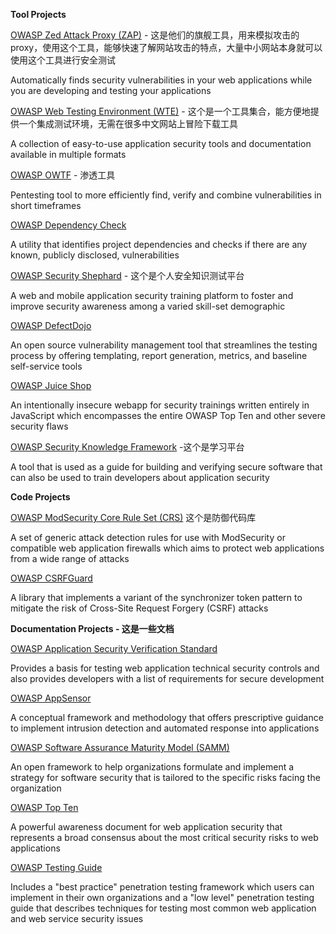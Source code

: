 

**Tool Projects**

[OWASP Zed Attack Proxy (ZAP)](https://link.zhihu.com/?target=https%3A//www.owasp.org/index.php/OWASP_Zed_Attack_Proxy_Project) - 这是他们的旗舰工具，用来模拟攻击的proxy，使用这个工具，能够快速了解网站攻击的特点，大量中小网站本身就可以使用这个工具进行安全测试

Automatically finds security vulnerabilities in your web applications while you are developing and testing your applications

[OWASP Web Testing Environment (WTE)](https://link.zhihu.com/?target=https%3A//www.owasp.org/index.php/OWASP_Web_Testing_Environment_Project) - 这个是一个工具集合，能方便地提供一个集成测试环境，无需在很多中文网站上冒险下载工具

A collection of easy-to-use application security tools and documentation available in multiple formats

[OWASP OWTF](https://link.zhihu.com/?target=https%3A//www.owasp.org/index.php/OWASP_OWTF) - 渗透工具

Pentesting tool to more efficiently find, verify and combine vulnerabilities in short timeframes

[OWASP Dependency Check](https://link.zhihu.com/?target=https%3A//www.owasp.org/index.php/OWASP_Dependency_Check)

A utility that identifies project dependencies and checks if there are any known, publicly disclosed, vulnerabilities

[OWASP Security Shephard](https://link.zhihu.com/?target=https%3A//www.owasp.org/index.php/OWASP_Security_Shepherd) - 这个是个人安全知识测试平台

A web and mobile application security training platform to foster and improve security awareness among a varied skill-set demographic

[OWASP DefectDojo](https://link.zhihu.com/?target=https%3A//www.owasp.org/index.php/OWASP_DefectDojo_Project) 

An open source vulnerability management tool that streamlines the testing process by offering templating, report generation, metrics, and baseline self-service tools

[OWASP Juice Shop](https://link.zhihu.com/?target=https%3A//www.owasp.org/index.php/OWASP_Juice_Shop_Project) 

An intentionally insecure webapp for security trainings written entirely in JavaScript which encompasses the entire OWASP Top Ten and other severe security flaws

[OWASP Security Knowledge Framework](https://link.zhihu.com/?target=https%3A//www.owasp.org/index.php/OWASP_Security_Knowledge_Framework) -这个是学习平台

A tool that is used as a guide for building and verifying secure software that can also be used to train developers about application security

**Code Projects**

[OWASP ModSecurity Core Rule Set (CRS)](https://link.zhihu.com/?target=https%3A//www.owasp.org/index.php/Category%3AOWASP_ModSecurity_Core_Rule_Set_Project) 这个是防御代码库

A set of generic attack detection rules for use with ModSecurity or compatible web application firewalls which aims to protect web applications from a wide range of attacks

[OWASP CSRFGuard](https://link.zhihu.com/?target=https%3A//www.owasp.org/index.php/Category%3AOWASP_CSRFGuard_Project) 

A library that implements a variant of the synchronizer token pattern to mitigate the risk of Cross-Site Request Forgery (CSRF) attacks

**Documentation Projects - 这是一些文档**

[OWASP Application Security Verification Standard](https://link.zhihu.com/?target=https%3A//www.owasp.org/index.php/Category%3AOWASP_Application_Security_Verification_Standard_Project)

Provides a basis for testing web application technical security controls and also provides developers with a list of requirements for secure development

[OWASP AppSensor](https://link.zhihu.com/?target=https%3A//www.owasp.org/index.php/OWASP_AppSensor_Project)

A conceptual framework and methodology that offers prescriptive guidance to implement intrusion detection and automated response into applications

[OWASP Software Assurance Maturity Model (SAMM)](https://link.zhihu.com/?target=https%3A//www.owasp.org/index.php/OWASP_SAMM_Project)

An open framework to help organizations formulate and implement a strategy for software security that is tailored to the specific risks facing the organization

[OWASP Top Ten](https://link.zhihu.com/?target=https%3A//www.owasp.org/index.php/Category%3AOWASP_Top_Ten_Project)

A powerful awareness document for web application security that represents a broad consensus about the most critical security risks to web applications

[OWASP Testing Guide](https://link.zhihu.com/?target=https%3A//www.owasp.org/index.php/OWASP_Testing_Project)

Includes a "best practice" penetration testing framework which users can implement in their own organizations and a "low level" penetration testing guide that describes techniques for testing most common web application and web service security issues